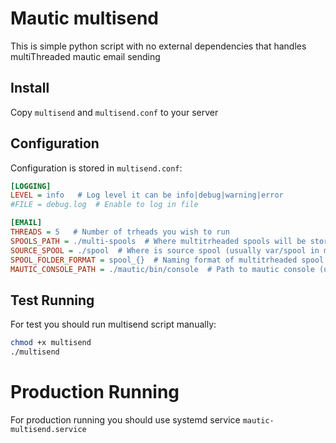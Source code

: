 # Mautic multisend

This is simple python script with no external dependencies that handles multiThreaded mautic email sending


## Install

Copy `multisend` and `multisend.conf` to your server

## Configuration

Configuration is stored in `multisend.conf`: 

```ini
[LOGGING]
LEVEL = info   # Log level it can be info|debug|warning|error
#FILE = debug.log  # Enable to log in file

[EMAIL]
THREADS = 5   # Number of trheads you wish to run
SPOOLS_PATH = ./multi-spools  # Where multitrheaded spools will be stored
SOURCE_SPOOL = ./spool  # Where is source spool (usually var/spool in mautic dir)
SPOOL_FOLDER_FORMAT = spool_{}  # Naming format of multitrheaded spool folders
MAUTIC_CONSOLE_PATH = ./mautic/bin/console  # Path to mautic console (usually bin/console in mautic dir)
```

## Test Running

For test you should run multisend script manually:

```bash
chmod +x multisend
./multisend
```

# Production Running

For production running you should use systemd service `mautic-multisend.service`